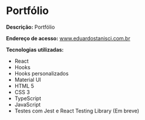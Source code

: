 # Portfólio

<b>Descrição:</b> Portfólio

<b>Endereço de acesso:</b> <a href="www.eduardostanisci.com.br" target="_blank">www.eduardostanisci.com.br</a>

<b>Tecnologias utilizadas:</b>
<ul>
  <li>React</li>
  <li>Hooks</li>
  <li>Hooks personalizados</li>
  <li>Material UI</li>
  <li>HTML 5 </li>
  <li>CSS 3</li>
  <li>TypeScript</li>
  <li>JavaScript</li>
  <li>Testes com Jest e React Testing Library (Em breve)</li>
</ul> 
